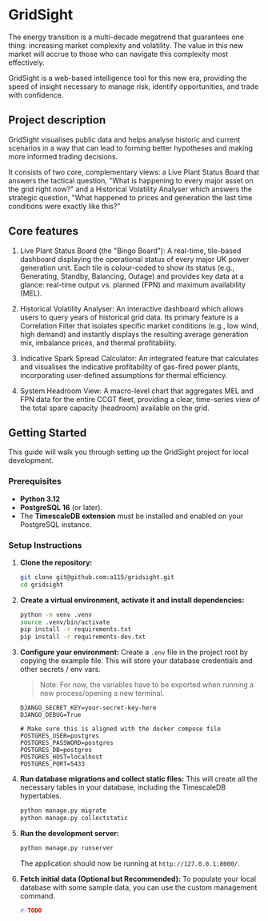 # GridSight
The energy transition is a multi-decade megatrend that guarantees one thing: increasing market complexity and volatility. The value in this new market will accrue to those who can navigate this complexity most effectively. 

GridSight is a web-based intelligence tool for this new era, providing the speed of insight necessary to manage risk, identify opportunities, and trade with confidence.

## Project description

GridSight visualises public data and helps analyse historic and current scenarios in a way that can lead to forming better hypotheses and making more informed trading decisions.

It consists of two core, complementary views: a Live Plant Status Board that answers the tactical question, "What is happening to every major asset on the grid right now?" and a Historical Volatility Analyser which answers the strategic question, "What happened to prices and generation the last time conditions were exactly like this?"

## Core features

  1. Live Plant Status Board (the "Bingo Board"): A real-time, tile-based dashboard displaying the operational status of every major UK power generation unit. Each tile is colour-coded to show its status (e.g., Generating, Standby, Balancing, Outage) and provides key data at a glance: real-time output vs. planned (FPN) and maximum availability (MEL).

  2. Historical Volatility Analyser: An interactive dashboard which allows users to query years of historical grid data. Its primary feature is a Correlation Filter that isolates specific market conditions (e.g., low wind, high demand) and instantly displays the resulting average generation mix, imbalance prices, and thermal profitability.

  3. Indicative Spark Spread Calculator: An integrated feature that calculates and visualises the indicative profitability of gas-fired power plants, incorporating user-defined assumptions for thermal efficiency.

  4. System Headroom View: A macro-level chart that aggregates MEL and FPN data for the entire CCGT fleet, providing a clear, time-series view of the total spare capacity (headroom) available on the grid.


## Getting Started

This guide will walk you through setting up the GridSight project for local development.

### Prerequisites

* **Python 3.12**
* **PostgreSQL 16** (or later).
* The **TimescaleDB extension** must be installed and enabled on your PostgreSQL instance.

### Setup Instructions

1.  **Clone the repository:**
    ```bash
    git clone git@github.com:a115/gridsight.git
    cd gridsight
    ```

2.  **Create a virtual environment, activate it and install dependencies:**
    ```bash
    python -m venv .venv
    source .venv/bin/activate
    pip install -r requirements.txt
    pip install -r requirements-dev.txt
    ```

3.  **Configure your environment:**
    Create a `.env` file in the project root by copying the example file. This will store your database credentials and other secrets / env vars.

    > Note: For now, the variables have to be exported when running a new process/opening a new terminal.

    ```
    DJANGO_SECRET_KEY=your-secret-key-here
    DJANGO_DEBUG=True

    # Make sure this is aligned with the docker compose file
    POSTGRES_USER=postgres
    POSTGRES_PASSWORD=postgres
    POSTGRES_DB=postgres
    POSTGRES_HOST=localhost
    POSTGRES_PORT=5433
    ```

5.  **Run database migrations and collect static files:**
    This will create all the necessary tables in your database, including the TimescaleDB hypertables.
    ```bash
    python manage.py migrate
    python manage.py collectstatic
    ```

6.  **Run the development server:**
    ```bash
    python manage.py runserver
    ```
    The application should now be running at `http://127.0.0.1:8000/`.

7.  **Fetch initial data (Optional but Recommended):**
    To populate your local database with some sample data, you can use the custom management command.
    ```bash
    # TODO
    ```

